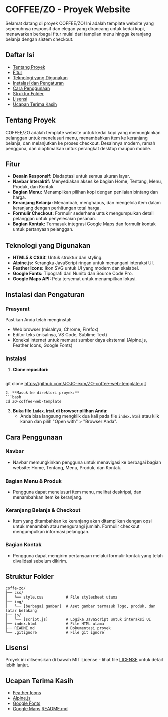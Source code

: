 
# COFFEE/ZO - Proyek Website

Selamat datang di proyek COFFEE/ZO! Ini adalah template website yang sepenuhnya responsif dan elegan yang dirancang untuk kedai kopi, menawarkan berbagai fitur mulai dari tampilan menu hingga keranjang belanja dengan sistem checkout.

## Daftar Isi

- [Tentang Proyek](#tentang-proyek)
- [Fitur](#fitur)
- [Teknologi yang Digunakan](#teknologi-yang-digunakan)
- [Instalasi dan Pengaturan](#instalasi-dan-pengaturan)
- [Cara Penggunaan](#cara-penggunaan)
- [Struktur Folder](#struktur-folder)
- [Lisensi](#lisensi)
- [Ucapan Terima Kasih](#ucapan-terima-kasih)

## Tentang Proyek

COFFEE/ZO adalah template website untuk kedai kopi yang memungkinkan pelanggan untuk menelusuri menu, menambahkan item ke keranjang belanja, dan melanjutkan ke proses checkout. Desainnya modern, ramah pengguna, dan dioptimalkan untuk perangkat desktop maupun mobile.

## Fitur

- **Desain Responsif:** Diadaptasi untuk semua ukuran layar.
- **Navbar Interaktif:** Menyediakan akses ke bagian Home, Tentang, Menu, Produk, dan Kontak.
- **Bagian Menu:** Menampilkan pilihan kopi dengan penilaian bintang dan harga.
- **Keranjang Belanja:** Menambah, menghapus, dan mengelola item dalam keranjang dengan perhitungan total harga.
- **Formulir Checkout:** Formulir sederhana untuk mengumpulkan detail pelanggan untuk penyelesaian pesanan.
- **Bagian Kontak:** Termasuk integrasi Google Maps dan formulir kontak untuk pertanyaan pelanggan.

## Teknologi yang Digunakan

- **HTML5 & CSS3:** Untuk struktur dan styling.
- **Alpine.js:** Kerangka JavaScript ringan untuk menangani interaksi UI.
- **Feather Icons:** Ikon SVG untuk UI yang modern dan skalabel.
- **Google Fonts:** Tipografi dari Nunito dan Source Code Pro.
- **Google Maps API:** Peta tersemat untuk menampilkan lokasi.

## Instalasi dan Pengaturan

### Prasyarat

Pastikan Anda telah menginstal:

- Web browser (misalnya, Chrome, Firefox)
- Editor teks (misalnya, VS Code, Sublime Text)
- Koneksi internet untuk memuat sumber daya eksternal (Alpine.js, Feather Icons, Google Fonts)

### Instalasi

1. **Clone repositori:**
   ```bash
git clone https://github.com/JOJO-exm/ZO-coffee-web-template.git
   ```
2. **Masuk ke direktori proyek:**
   ```bash
cd ZO-coffee-web-template
   ```
3. **Buka file `index.html` di browser pilihan Anda:**
   - Anda bisa langsung mengklik dua kali pada file `index.html` atau klik kanan dan pilih "Open with" > "Browser Anda".

## Cara Penggunaan

### Navbar
- Navbar memungkinkan pengguna untuk menavigasi ke berbagai bagian website: Home, Tentang, Menu, Produk, dan Kontak.

### Bagian Menu & Produk
- Pengguna dapat menelusuri item menu, melihat deskripsi, dan menambahkan item ke keranjang.

### Keranjang Belanja & Checkout
- Item yang ditambahkan ke keranjang akan ditampilkan dengan opsi untuk menambah atau mengurangi jumlah. Formulir checkout mengumpulkan informasi pelanggan.

### Bagian Kontak
- Pengguna dapat mengirim pertanyaan melalui formulir kontak yang telah divalidasi sebelum dikirim.

## Struktur Folder

```
coffe-zo/
├── css/
│   └── style.css          # File stylesheet utama
├── img/
│   └── [berbagai gambar]  # Aset gambar termasuk logo, produk, dan latar belakang
├── js/
│   └── [script.js]        # Logika JavaScript untuk interaksi UI
├── index.html             # File HTML utama
├── README.md              # Dokumentasi proyek
└── .gitignore             # File git ignore
```

## Lisensi

Proyek ini dilisensikan di bawah MIT License - lihat file [LICENSE](LICENSE) untuk detail lebih lanjut.

## Ucapan Terima Kasih

- [Feather Icons](https://feathericons.com/)
- [Alpine.js](https://alpinejs.dev/)
- [Google Fonts](https://fonts.google.com/)
- [Google Maps](https://maps.google.com/)
[README.md](https://github.com/user-attachments/files/16608485/README.md)
